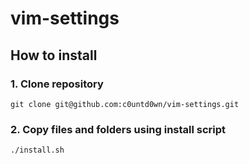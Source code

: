 # vim-settings

## How to install

### 1. Clone repository
	git clone git@github.com:c0untd0wn/vim-settings.git

### 2. Copy files and folders using install script
	./install.sh

